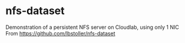 # nfs-dataset
Demonstration of a persistent NFS server on Cloudlab, using only 1 NIC
From https://github.com/lbstoller/nfs-dataset
